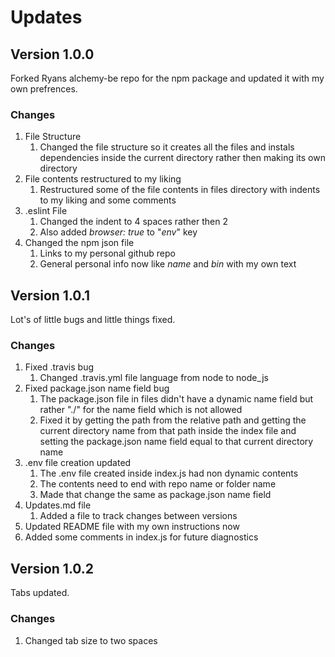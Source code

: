 # Updates

## Version 1.0.0

Forked Ryans alchemy-be repo for the npm package and updated it with my own prefrences.

### Changes

1. File Structure
   1. Changed the file structure so it creates all the files and instals dependencies inside the current directory rather then making its own directory
2. File contents restructured to my liking
   1. Restructured some of the file contents in files directory with indents to my liking and some comments
3. .eslint File
   1. Changed the indent to 4 spaces rather then 2
   2. Also added *browser: true* to "*env*" key
4. Changed the npm json file
   1. Links to my personal github repo
   2. General personal info now like *name* and *bin* with my own text

## Version 1.0.1

Lot's of little bugs and little things fixed.

### Changes

1. Fixed .travis bug
   1. Changed .travis.yml file language from node to node_js
2. Fixed package.json name field bug
   1. The package.json file in files didn't have a dynamic name field but rather "./" for the name field which is not allowed
   2. Fixed it by getting the path from the relative path and getting the current directory name from that path inside the index file and setting the package.json name field equal to that current directory name
3. .env file creation updated
   1. The .env file created inside index.js had non dynamic contents
   2. The contents need to end with repo name or folder name
   3. Made that change the same as package.json name field
4. Updates.md file
   1. Added a file to track changes between versions
5. Updated README file with my own instructions now
6. Added some comments in index.js for future diagnostics

## Version 1.0.2

Tabs updated.

### Changes

1. Changed tab size to two spaces
